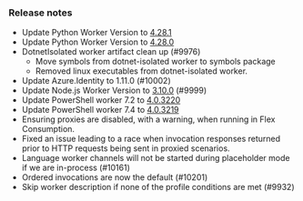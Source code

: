 ### Release notes

<!-- Please add your release notes in the following format:
- My change description (#PR)
-->
- Update Python Worker Version to [4.28.1](https://github.com/Azure/azure-functions-python-worker/releases/tag/4.28.1)
- Update Python Worker Version to [4.28.0](https://github.com/Azure/azure-functions-python-worker/releases/tag/4.28.0)
- DotnetIsolated worker artifact clean up (#9976)
  - Move symbols from dotnet-isolated worker to symbols package
  - Removed linux executables from dotnet-isolated worker.
- Update Azure.Identity to 1.11.0 (#10002)
- Update Node.js Worker Version to [3.10.0](https://github.com/Azure/azure-functions-nodejs-worker/releases/tag/v3.10.0) (#9999)
- Update PowerShell worker 7.2 to [4.0.3220](https://github.com/Azure/azure-functions-powershell-worker/releases/tag/v4.0.3220)
- Update PowerShell worker 7.4 to [4.0.3219](https://github.com/Azure/azure-functions-powershell-worker/releases/tag/v4.0.3219)
- Ensuring proxies are disabled, with a warning, when running in Flex Consumption. 
- Fixed an issue leading to a race when invocation responses returned prior to HTTP requests being sent in proxied scenarios.
- Language worker channels will not be started during placeholder mode if we are in-process (#10161)
- Ordered invocations are now the default (#10201)
- Skip worker description if none of the profile conditions are met (#9932)